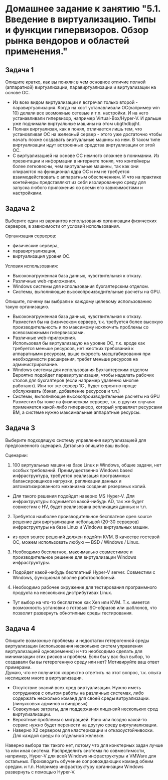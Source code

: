 
# Домашнее задание к занятию "5.1. Введение в виртуализацию. Типы и функции гипервизоров. Обзор рынка вендоров и областей применения."

## Задача 1  
Опишите кратко, как вы поняли: в чем основное отличие полной (аппаратной) виртуализации, паравиртуализации и виртуализации на основе ОС.  
- Из всех видом виртуализации я встречал только второй - паравиртуализация. Когда на хост устанавливали ОС(например win 10) делали все возможные сетевые и т.п. настройки. И на него устанавливали гипервизор, например Virtual-Box/Hyper-V. И дальше уже поднимали виртуальные машины на этом ubgthdbpjht.  
- Полная виртуализая, как я понял, отличается лишь тем, что установливая ОС на железный сервер - этого уже достаточно чтобы начать позже создавать виртуальные машины на нем. В таком типе виртуализации идут встроенные средства виртуализации от этой ОС.  
- С виртуализацией на основе ОС немного сложнее в понимании. Из презентации и информации в интернете понял, что контейнеры более легковесны, чем виртуальные машины, так как они опираются на функционал ядра ОС и им не требуется взаимодействовать с аппаратным обеспечением. И что на практике контейнеры представляют из себя изолированную среду для запуска любого приложения со всеми его зависимостями и настройками.

## Задача 2  
Выберите один из вариантов использования организации физических серверов, в зависимости от условий использования.

Организация серверов:

- физические сервера,  
- паравиртуализация,  
- виртуализация уровня ОС.

Условия использования:

- Высоконагруженная база данных, чувствительная к отказу.  
- Различные web-приложения.  
- Windows системы для использования бухгалтерским отделом.  
- Системы, выполняющие высокопроизводительные расчеты на GPU.  

Опишите, почему вы выбрали к каждому целевому использованию такую организацию.  

- Высоконагруженная база данных, чувствительная к отказу.  
Разместил бы на физическом сервере, т.к. требуется более высокую производительность и по максимому исключить проблемы со всевозможными гипервизорами.  
- Различные web-приложения.  
Использовал бы виртуализацую на уровне ОС, т.к. вроде как требуется меньше ресурсов, нет жестких требований к аппаратнымм ресурсам, выше скорость масштабирования при необходимости расширения, требет меньше ресурсов на администрирование.  
- Windows системы для использования Бухгалтерским отделом  
Вероятно подойдет паравиртуализация, чтобы наделать рабочих столов для бухгалтеров (если например удаленно многие работают). Или тот же сервер 1С , будет вероятно проще обслуживать (бэкап, добавление ресурсов и т.п.)
- Системы, выполняющие высокопроизводительные расчеты на GPU  
Разместил бы тоже на физическом сервере, т.к. в других случаях применяется какой-либо гипервизор, который управляет ресурсами ВМ, а системе нужно максимальные аппаратные ресурсы.  

## Задача 3  
Выберите подходящую систему управления виртуализацией для предложенного сценария. Детально опишите ваш выбор.

Сценарии:

1. 100 виртуальных машин на базе Linux и Windows, общие задачи, нет особых требований. Преимущественно Windows based инфраструктура, требуется реализация программных балансировщиков нагрузки, репликации данных и автоматизированного механизма создания резервных копий.  
- Для такого решения подойдет наверно MS Hyper-V. Для инфрактруктуры поднимется какой-нибудь AD, так же будет совместим с HV, будет реализована репликация данных и т.п.


2. Требуется наиболее производительное бесплатное open source решение для виртуализации небольшой (20-30 серверов) инфраструктуры на базе Linux и Windows виртуальных машин.  
- из open source решений должен подойти KVM. В качестве гостевой ОС, можем использовать любую —  BSD / Windows / Linux. 

3. Необходимо бесплатное, максимально совместимое и производительное решение для виртуализации Windows инфраструктуры.  
- Подойдет какой-нибудь бесплатный Hyper-V server. Совместим с Windows, функционал вполне работоспобоный.

4. Необходимо рабочее окружение для тестирования программного продукта на нескольких дистрибутивах Linux.  
- Тут выбор на что-то бесплатное как Xen или KVM. Т.к. имеется возможность установки с готовых ISO-образов или шаблонов, что позволит развернуть обнотипные среды тестирования.  

## Задача 4  
Опишите возможные проблемы и недостатки гетерогенной среды виртуализации (использования нескольких систем управления виртуализацией одновременно) и что необходимо сделать для минимизации этих рисков и проблем. Если бы у вас был выбор, то создавали бы вы гетерогенную среду или нет? Мотивируйте ваш ответ примерами.  
Думаю, что не получится корректно ответить на этот вопрос, т.к. опыта неслишком много в виртуализации.
- Отсутствие знаний всех сред виртуализации. Нужно иметь сотрудников с опытом работы на различных системах, либо содержать несколько команд для своей среды витруализации. (линуксовых админов и виндовых)  
- Совокупные затраты, для поддержания лицензий нескольких сред виртулиализации.
- Вероятные проблемы с миграцией. Рано или поздно какой-то сервис нужно будет перенести на другую среду виртулиализации.
- Наверно Х2 сервером для кластеризации и отказоустойчивоски. Для каждой среды по отдельной железке.

Наверно выбора так такого нет, потому что для конктерных задач лучше та или иная система. Распределить системы по совместимости, например, Hyper-V для всей Windows инфраструктуры и VMWare для остальных. Производить обучение сопровождающих команд обеим средам. и т.п.
Например инфраструктуру организации Windows развернуть с помощью Hyper-V. 
